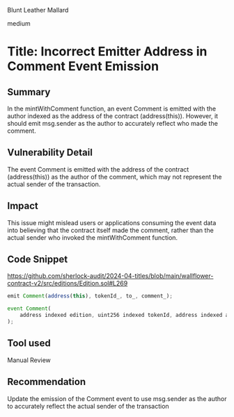 Blunt Leather Mallard

medium

# Title: Incorrect Emitter Address in Comment Event Emission

## Summary
In the mintWithComment function, an event Comment is emitted with the author indexed as the address of the contract (address(this)). However, it should emit msg.sender as the author to accurately reflect who made the comment.

## Vulnerability Detail
The event Comment is emitted with the address of the contract (address(this)) as the author of the comment, which may not represent the actual sender of the transaction.

## Impact
This issue might mislead users or applications consuming the event data into believing that the contract itself made the comment, rather than the actual sender who invoked the mintWithComment function.

## Code Snippet
https://github.com/sherlock-audit/2024-04-titles/blob/main/wallflower-contract-v2/src/editions/Edition.sol#L269
```javascript
emit Comment(address(this), tokenId_, to_, comment_);

event Comment(
    address indexed edition, uint256 indexed tokenId, address indexed author, string comment
);
```

## Tool used

Manual Review

## Recommendation
Update the emission of the Comment event to use msg.sender as the author to accurately reflect the actual sender of the transaction